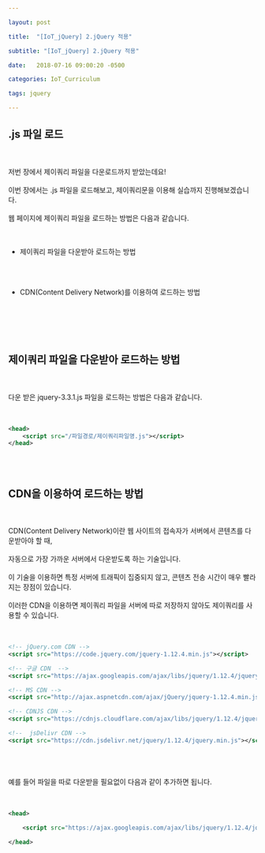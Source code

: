 ```yaml
---

layout: post

title:  "[IoT_jQuery] 2.jQuery 적용"

subtitle: "[IoT_jQuery] 2.jQuery 적용"

date:   2018-07-16 09:00:20 -0500

categories: IoT_Curriculum

tags: jquery

---
```


## .js 파일 로드

<br>
<br>
저번 장에서 제이쿼리 파일을 다운로드까지 받았는데요!
<br>
<br>
이번 장에서는 .js 파일을 로드해보고, 제이쿼리문을 이용해 실습까지 진행해보겠습니다.
<br>
<br>
웹 페이지에 제이쿼리 파일을 로드하는 방법은 다음과 같습니다.
<br>
<br>
<br>

- 제이쿼리 파일을 다운받아 로드하는 방법

<br>
<br>

- CDN(Content Delivery Network)를 이용하여 로드하는 방법

<br>
<br>
<br>
<br>

## 제이쿼리 파일을 다운받아 로드하는 방법

<br>
<br>
다운 받은 jquery-3.3.1.js 파일을 로드하는 방법은 다음과 같습니다.
<br>
<br>
<br>

```xml
<head>
	<script src="/파일경로/제이쿼리파일명.js"></script>
</head>
```

<br>
<br>

## CDN을 이용하여 로드하는 방법

<br>
<br>
CDN(Content Delivery Network)이란 웹 사이트의 접속자가 서버에서 콘텐츠를 다운받아야 할 때, 
<br>
<br>
자동으로 가장 가까운 서버에서 다운받도록 하는 기술입니다.
<br>
<br>
이 기술을 이용하면 특정 서버에 트래픽이 집중되지 않고, 콘텐츠 전송 시간이 매우 빨라지는 장점이 있습니다.
<br>
<br>
이러한 CDN을 이용하면 제이쿼리 파일을 서버에 따로 저장하지 않아도 제이쿼리를 사용할 수 있습니다.
<br>
<br>
<br>

```xml
<!-- jQuery.com CDN -->
<script src="https://code.jquery.com/jquery-1.12.4.min.js"></script>

<!-- 구글 CDN  -->
<script src="https://ajax.googleapis.com/ajax/libs/jquery/1.12.4/jquery.min.js"></script>

<!-- MS CDN -->
<script src="http://ajax.aspnetcdn.com/ajax/jQuery/jquery-1.12.4.min.js"></script>

<!-- CDNJS CDN -->
<script src="https://cdnjs.cloudflare.com/ajax/libs/jquery/1.12.4/jquery.min.js"></script>

<!--  jsDelivr CDN -->
<script src="https://cdn.jsdelivr.net/jquery/1.12.4/jquery.min.js"></script>
```

<br>
<br>
<br>
예를 들어 파일을 따로 다운받을 필요없이 다음과 같이 추가하면 됩니다.
<br>
<br>
<br>

```xml
<head>

    <script src="https://ajax.googleapis.com/ajax/libs/jquery/1.12.4/jquery.min.js"></script>

</head>
```

<br>
<br>

